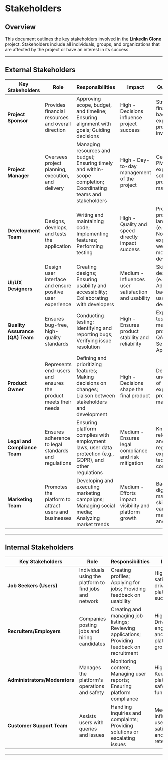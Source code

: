 # Stakeholders

## Overview
This document outlines the key stakeholders involved in the **LinkedIn Clone** project. Stakeholders include all individuals, groups, and organizations that are affected by the project or have an interest in its success.

---

## External Stakeholders

| **Key Stakeholders**            | **Role**                                                   | **Responsibilities**                                                                                                 | **Impact**                                      | **Qualifications**                                               |
|---------------------------------|-----------------------------------------------------------|---------------------------------------------------------------------------------------------------------------------|------------------------------------------------|------------------------------------------------------------------|
| **Project Sponsor**             | Provides financial resources and overall direction        | Approving scope, budget, and timeline; Ensuring alignment with goals; Guiding decisions                              | High - Decisions influence project success     | Strong financial background; experience in project investments   |
| **Project Manager**             | Oversees project planning, execution, and delivery        | Managing resources and budget; Ensuring timely and within-scope completion; Coordinating teams and stakeholders      | High - Day-to-day management of the project    | Certified in PMP or similar; experience in software project management |
| **Development Team**            | Designs, develops, and tests the application              | Writing and maintaining code; Implementing features; Performing testing                                             | High - Quality and speed directly impact success | Proficient in programming languages (e.g., React.js, Node.js); experience in web and mobile app development |
| **UI/UX Designers**             | Design user interface and ensure positive user experience | Creating designs; Ensuring usability and accessibility; Collaborating with developers                                | Medium - Influences user satisfaction and usability | Skilled in design tools (e.g., Figma, Adobe XD); background in user-centered design |
| **Quality Assurance (QA) Team** | Ensures bug-free, high-quality standards                  | Conducting testing; Identifying and reporting bugs; Verifying issue resolution                                       | High - Ensures product stability and reliability | Experienced in testing methodologies; proficient in QA tools like Selenium or Appium |
| **Product Owner**               | Represents end-users and ensures the product meets their needs | Defining and prioritizing features; Making decisions on changes; Liaison between stakeholders and development         | High - Decisions shape the final product        | Deep understanding of user needs; experience in product management |
| **Legal and Compliance Team**   | Ensures adherence to legal standards and regulations      | Ensuring platform complies with employment laws, user data protection (e.g., GDPR), and other regulations             | Medium - Ensures legal compliance and risk mitigation | Knowledge of relevant laws and regulations; experience in tech industry compliance |
| **Marketing Team**              | Promotes the platform to attract users and businesses     | Developing and executing marketing campaigns; Managing social media; Analyzing market trends                         | Medium - Efforts impact visibility and platform growth | Background in digital marketing; skilled in campaign management and analytics |

---

## Internal Stakeholders

| **Key Stakeholders**            | **Role**                                               | **Responsibilities**                                                                                              | **Impact**                                      | **Qualifications**                                               |
|---------------------------------|-------------------------------------------------------|-------------------------------------------------------------------------------------------------------------------|------------------------------------------------|------------------------------------------------------------------|
| **Job Seekers (Users)**          | Individuals using the platform to find jobs and network | Creating profiles; Applying for jobs; Providing feedback on usability                                             | High - User satisfaction drives platform success | Basic familiarity with app usage; diverse professional backgrounds |
| **Recruiters/Employers**         | Companies posting jobs and hiring candidates          | Creating and managing job listings; Reviewing applications; Providing feedback on recruitment                     | High - Drives user engagement and platform growth | Familiarity with recruitment tools and practices                |
| **Administrators/Moderators**    | Manages the platform's operations and safety          | Monitoring content; Managing user reports; Ensuring platform compliance                                           | High - Keeps the platform safe and functional   | Experience in content moderation and compliance                 |
| **Customer Support Team**        | Assists users with queries and issues                | Handling inquiries and complaints; Providing solutions or escalating issues                                       | Medium - Influences user satisfaction and retention | Strong communication skills; experience in customer service    |

---
